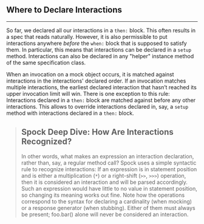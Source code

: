 ## Where to Declare Interactions
---

So far, we declared all our interactions in a `then:` block. This often results in a spec that reads naturally. However, it is also permissible to put interactions anywhere *before* the `when:` block that is supposed to satisfy them. In particular, this means that interactions can be declared in a `setup` method. Interactions can also be declared in any "helper" instance method of the same specification class.

When an invocation on a mock object occurs, it is matched against interactions in the interactions' declared order. If an invocation matches multiple interactions, the earliest declared interaction that hasn’t reached its upper invocation limit will win. There is one exception to this rule: Interactions declared in a `then:` block are matched against before any other interactions. This allows to override interactions declared in, say, a `setup` method with interactions declared in a `then:` block.

> ## Spock Deep Dive: How Are Interactions Recognized?
> In other words, what makes an expression an interaction declaration, rather than, say, a regular method call? Spock uses a simple syntactic rule to recognize interactions: If an expression is in statement position and is either a multiplication (`*`) or a right-shift (`>>`, `>>>`) operation, then it is considered an interaction and will be parsed accordingly. Such an expression would have little to no value in statement position, so changing its meaning works out fine. Note how the operations correspond to the syntax for declaring a cardinality (when mocking) or a response generator (when stubbing). Either of them must always be present; foo.bar() alone will never be considered an interaction.
